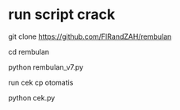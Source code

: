 # run script crack  

git clone https://github.com/FIRandZAH/rembulan

cd rembulan

python rembulan_v7.py

run cek cp otomatis

python cek.py
